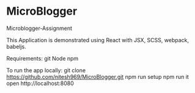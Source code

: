 # MicroBlogger
Microblogger-Assignment

This Application is demonstrated using React with JSX, SCSS, webpack, babeljs.

Requirements:
git
Node
npm

To run the app locally:
git clone https://github.com/nitesh969/MicroBlogger.git
npm run setup
npm run it
open http://localhost:8080
